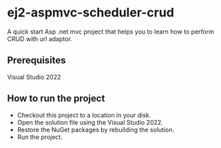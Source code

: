 # ej2-aspmvc-scheduler-crud

A quick start Asp .net mvc project that helps you to learn how to perform CRUD with url adaptor.

## Prerequisites

Visual Studio 2022

## How to run the project

- Checkout this project to a location in your disk.
- Open the solution file using the Visual Studio 2022.
- Restore the NuGet packages by rebuilding the solution.
- Run the project.
